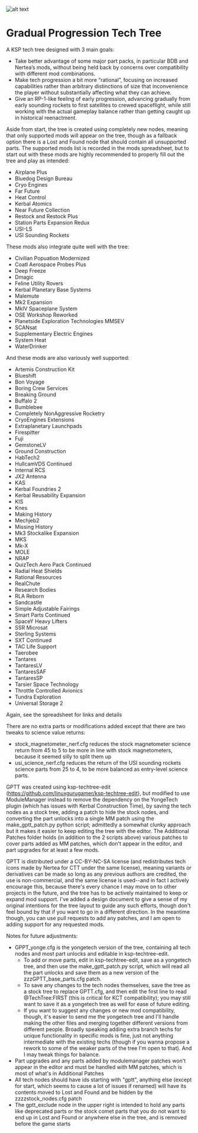 ![alt text](https://i.imgur.com/cWCpCOE.png)

# Gradual Progression Tech Tree
A KSP tech tree designed with 3 main goals:

-	Take better advantage of some major part packs, in particular BDB and Nertea’s mods, without being held back by concerns over compatibility with different mod combinations.
- Make tech progression a bit more “rational”, focusing on increased capabilities rather than arbitrary distinctions of size that inconvenience the player without substantially affecting what they can achieve.
-	Give an RP-1-like feeling of early progression, advancing gradually from early sounding rockets to first satellites to crewed spaceflight, while still working with the actual gameplay balance rather than getting caught up in historical reenactment.

Aside from start, the tree is created using completely new nodes, meaning that only supported mods will appear on the tree, though as a fallback option there is a Lost and Found node that should contain all unsupported parts. The supported mods list is recorded in the mods spreadsheet, but to start out with these mods are highly recommended to properly fill out the tree and play as intended:
- Airplane Plus
- Bluedog Design Bureau
- Cryo Engines
- Far Future
- Heat Control
- Kerbal Atomics
- Near Future Collection
- Restock and Restock Plus
- Station Parts Expansion Redux
- USI-LS
- USI Sounding Rockets


These mods also integrate quite well with the tree:
- Civilian Popuation Modernized
- Coatl Aerospace Probes Plus
- Deep Freeze
- Dmagic
- Feline Utility Rovers
- Kerbal Planetary Base Systems
- Malemute
- Mk2 Expansion
- MkIV Spaceplane System
- OSE Workshop Reworked
- Planetside Exploration Technologies MMSEV
- SCANsat
- Supplementary Electric Engines
- System Heat
- WaterDrinker


And these mods are also variously well supported:
- Artemis Construction Kit
- Blueshift
- Bon Voyage
- Boring Crew Services
- Breaking Ground
- Buffalo 2
- Bumblebee
- Completely NonAggressive Rocketry
- CryoEngines Extensions
- Extraplanetary Launchpads
- Firespitter
- Fuji
- GemstoneLV
- Ground Construction
- HabTech2
- HullcamVDS Continued
- Internal RCS
- JX2 Antenna
- KAS
- Kerbal Foundries 2
- Kerbal Reusability Expansion
- KIS
- Knes
- Making History
- Mechjeb2
- Missing History
- Mk3 Stockalike Expansion
- MKS
- Mk-X
- MOLE
- NRAP
- QuizTech Aero Pack Continued
- Radial Heat Shields
- Rational Resources
- RealChute
- Research Bodies
- RLA Reborn
- Sandcastle
- Simple Adjustable Fairings
- Smart Parts Continued
- SpaceY Heavy Lifters
- SSR Microsat
- Sterling Systems
- SXT Continued
- TAC Life Support
- Taerobee
- Tantares
- TantaresLV
- TantaresSAF
- TantaresSP
- Tarsier Space Technology
- Throttle Controlled Avionics
- Tundra Exploration
- Universal Storage 2

Again, see the spreadsheet for links and details

There are no extra parts or modifications added except that there are two tweaks to science value returns:
- stock_magnetometer_nerf.cfg reduces the stock magnetometer science return from 45 to 5 to be more in line with stock magnetometers, because it seemed silly to split them up
- usi_science_nerf.cfg reduces the return of the USI sounding rockets science parts from 25 to 4, to be more balanced as entry-level science parts.

GPTT was created using ksp-techtree-edit (https://github.com/linuxgurugamer/ksp-techtree-edit), but modified to use ModuleManager instead to remove the dependency on the YongeTech plugin (which has issues with Kerbal Construction Time), by saving the tech nodes as a stock tree, adding a patch to hide the stock nodes, and converting the part unlocks into a single MM patch using the make_gptt_patch.py python script; admittedly a somewhat clunky approach but it makes it easier to keep editing the tree with the editor. The Additional Patches folder holds (in addition to the 2 scripts above) various patches to cover parts added as MM patches, which don't appear in the editor, and part upgrades for at least a few mods.

GPTT is distributed under a CC-BY-NC-SA license (and redistributes tech icons made by Nertea for CTT under the same license), meaning variants or derivatives can be made so long as any previous authors are credited, the use is non-commercial, and the same license is used--and in fact I actively encourage this, because there's every chance I may move on to other projects in the future, and the tree has to be actively maintained to keep or expand mod support. I've added a design document to give a sense of my original intentions for the tree layout to guide any such efforts, though don't feel bound by that if you want to go in a different direction. In the meantime though, you can use pull requests to add any patches, and I am open to adding support for any requested mods.

Notes for future adjustments:
- GPPT_yonge.cfg is the yongetech version of the tree, containing all tech nodes and most part unlocks and editable in ksp-techtree-edit.
  - To add or move parts, edit in ksp-techtree-edit, save as a yongetech tree, and then use the make_gptt_patch.py script, which will read all the part unlocks and save them as a new version of the zzzGPTT_base_parts.cfg patch.
  - To save any changes to the tech nodes themselves, save the tree as a stock tree to replace GPTT.cfg, and then edit the first line to read @TechTree:FIRST (this is critical for KCT compatibility); you may still want to save it as a yongetech tree as well for ease of future editing.
  - If you want to suggest any changes or new mod compatibility, though, it's easier to send me the yongetech tree and I'll handle making the other files and merging together different versions from different people. Broadly speaking adding extra branch techs for unique functionality in specific mods is fine, just not anything intermediate with the existing techs (though if you wanna propose a rework to some of the weaker parts of the tree I'm open to that). And I may tweak things for balance.
- Part upgrades and any parts added by modulemanager patches won't appear in the editor and must be handled with MM patches, which is most of what's in Additional Patches
- All tech nodes should have ids starting with "gptt", anything else (except for start, which seems to cause a lot of issues if renamed) will have its contents moved to Lost and Found and be hidden by the zzzzstock_nodes.cfg patch
- The gptt_exclude node in the upper right is intended to hold any parts like deprecated parts or the stock comet parts that you do not want to end up in Lost and Found or anywhere else in the tree, and is removed before the game starts
